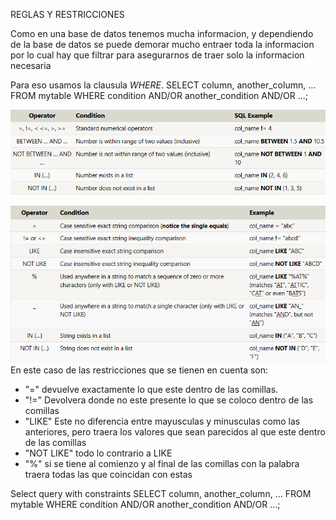 REGLAS Y RESTRICCIONES

Como en una base de datos tenemos mucha informacion, y dependiendo de la base de datos se puede demorar mucho entraer toda la informacion por lo cual hay que filtrar para asegurarnos de traer solo la informacion necesaria

Para eso usamos la clausula *WHERE*.
SELECT column, another_column, …
FROM mytable
WHERE condition
    AND/OR another_condition
    AND/OR …;
    
![alt text](image.png)


![alt text](image-1.png)
En este caso de las restricciones que se tienen  en cuenta son:
- "=" devuelve exactamente lo que este dentro de las comillas.
- "!=" Devolvera donde no este presente lo que se coloco dentro de las comillas
- "LIKE" Este no diferencia entre mayusculas y minusculas como las anteriores, pero traera los valores que sean parecidos al que este dentro de las comillas
- "NOT LIKE" todo lo contrario a LIKE
- "%" si se tiene al comienzo y al final de las comillas con la palabra traera todas las que coincidan con estas

Select query with constraints
SELECT column, another_column, …
FROM mytable
WHERE condition
    AND/OR another_condition
    AND/OR …;
 
